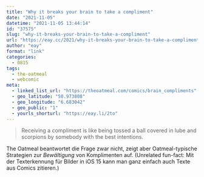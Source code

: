 ```yaml
---
title: "Why it breaks your brain to take a compliment"
date: "2021-11-05"
datetime: "2021-11-05 13:44:14"
id: "37575"
slug: "why-it-breaks-your-brain-to-take-a-compliment"
url: "https://eay.cc/2021/why-it-breaks-your-brain-to-take-a-compliment/"
author: "eay"
format: "link"
categories:
  - 0815
tags:
  - the-oatmeal
  - webcomic
meta:
  - linked_list_url: "https://theoatmeal.com/comics/brain_compliments"
  - geo_latitude: "50.973808"
  - geo_longitude: "6.683042"
  - geo_public: "1"
  - yourls_shorturl: "https://eay.li/2to"
---
```


> Receiving a compliment is like being tossed a ball covered in lube and scorpions by somebody with the best intentions.

The Oatmeal beantwortet die Frage zwar nicht, zeigt aber Oatmeal-typische Strategien zur _Bewältigung_ von Komplimenten auf. (Unrelated fun-fact: Mit der Texterkennung für Bilder in iOS 15 kann man ganz einfach auch Texte aus Comics zitieren.)
